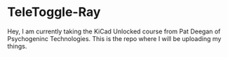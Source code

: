 # TeleToggle-Ray
Hey, I am currently taking the KiCad Unlocked course from Pat Deegan of Psychogeninc Technologies. This is the repo where I will be uploading my things.
